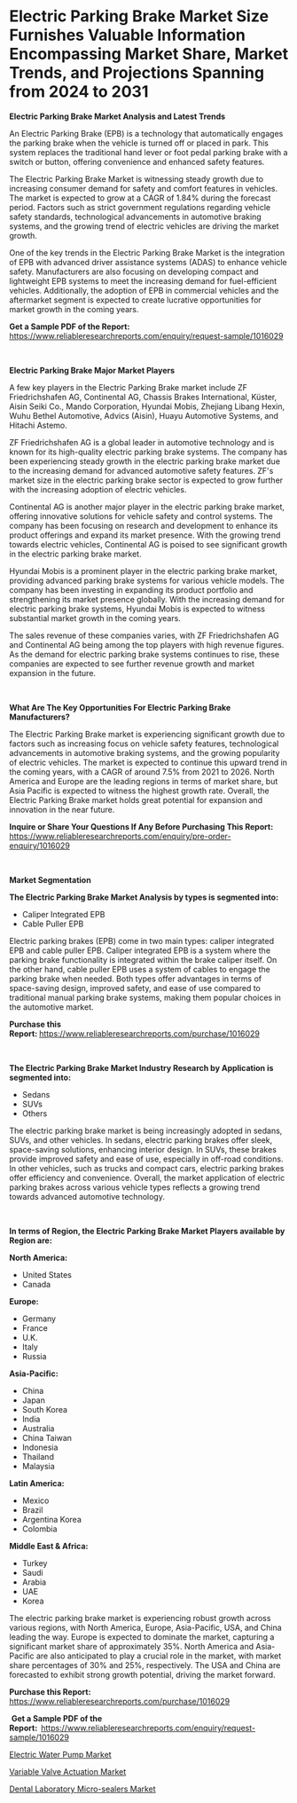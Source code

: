 <p><h1>Electric Parking Brake Market Size Furnishes Valuable Information Encompassing Market Share, Market Trends, and Projections Spanning from 2024 to 2031</h1></p><p><strong>Electric Parking Brake Market Analysis and Latest Trends</strong></p>
<p><p>An Electric Parking Brake (EPB) is a technology that automatically engages the parking brake when the vehicle is turned off or placed in park. This system replaces the traditional hand lever or foot pedal parking brake with a switch or button, offering convenience and enhanced safety features.</p><p>The Electric Parking Brake Market is witnessing steady growth due to increasing consumer demand for safety and comfort features in vehicles. The market is expected to grow at a CAGR of 1.84% during the forecast period. Factors such as strict government regulations regarding vehicle safety standards, technological advancements in automotive braking systems, and the growing trend of electric vehicles are driving the market growth.</p><p>One of the key trends in the Electric Parking Brake Market is the integration of EPB with advanced driver assistance systems (ADAS) to enhance vehicle safety. Manufacturers are also focusing on developing compact and lightweight EPB systems to meet the increasing demand for fuel-efficient vehicles. Additionally, the adoption of EPB in commercial vehicles and the aftermarket segment is expected to create lucrative opportunities for market growth in the coming years.</p></p>
<p><strong>Get a Sample PDF of the Report:&nbsp;</strong> <a href="https://www.reliableresearchreports.com/enquiry/request-sample/1016029">https://www.reliableresearchreports.com/enquiry/request-sample/1016029</a></p>
<p>&nbsp;</p>
<p><strong>Electric Parking Brake Major Market Players</strong></p>
<p><p>A few key players in the Electric Parking Brake market include ZF Friedrichshafen AG, Continental AG, Chassis Brakes International, Küster, Aisin Seiki Co., Mando Corporation, Hyundai Mobis, Zhejiang Libang Hexin, Wuhu Bethel Automotive, Advics (Aisin), Huayu Automotive Systems, and Hitachi Astemo.</p><p>ZF Friedrichshafen AG is a global leader in automotive technology and is known for its high-quality electric parking brake systems. The company has been experiencing steady growth in the electric parking brake market due to the increasing demand for advanced automotive safety features. ZF's market size in the electric parking brake sector is expected to grow further with the increasing adoption of electric vehicles.</p><p>Continental AG is another major player in the electric parking brake market, offering innovative solutions for vehicle safety and control systems. The company has been focusing on research and development to enhance its product offerings and expand its market presence. With the growing trend towards electric vehicles, Continental AG is poised to see significant growth in the electric parking brake market.</p><p>Hyundai Mobis is a prominent player in the electric parking brake market, providing advanced parking brake systems for various vehicle models. The company has been investing in expanding its product portfolio and strengthening its market presence globally. With the increasing demand for electric parking brake systems, Hyundai Mobis is expected to witness substantial market growth in the coming years.</p><p>The sales revenue of these companies varies, with ZF Friedrichshafen AG and Continental AG being among the top players with high revenue figures. As the demand for electric parking brake systems continues to rise, these companies are expected to see further revenue growth and market expansion in the future.</p></p>
<p>&nbsp;</p>
<p><strong>What Are The Key Opportunities For Electric Parking Brake Manufacturers?</strong></p>
<p><p>The Electric Parking Brake market is experiencing significant growth due to factors such as increasing focus on vehicle safety features, technological advancements in automotive braking systems, and the growing popularity of electric vehicles. The market is expected to continue this upward trend in the coming years, with a CAGR of around 7.5% from 2021 to 2026. North America and Europe are the leading regions in terms of market share, but Asia Pacific is expected to witness the highest growth rate. Overall, the Electric Parking Brake market holds great potential for expansion and innovation in the near future.</p></p>
<p><strong>Inquire or Share Your Questions If Any Before Purchasing This Report:</strong> <a href="https://www.reliableresearchreports.com/enquiry/pre-order-enquiry/1016029">https://www.reliableresearchreports.com/enquiry/pre-order-enquiry/1016029</a></p>
<p>&nbsp;</p>
<p><strong>Market Segmentation</strong></p>
<p><strong>The Electric Parking Brake Market Analysis by types is segmented into:</strong></p>
<p><ul><li>Caliper Integrated EPB</li><li>Cable Puller EPB</li></ul></p>
<p><p>Electric parking brakes (EPB) come in two main types: caliper integrated EPB and cable puller EPB. Caliper integrated EPB is a system where the parking brake functionality is integrated within the brake caliper itself. On the other hand, cable puller EPB uses a system of cables to engage the parking brake when needed. Both types offer advantages in terms of space-saving design, improved safety, and ease of use compared to traditional manual parking brake systems, making them popular choices in the automotive market.</p></p>
<p><strong>Purchase this Report:&nbsp;</strong><a href="https://www.reliableresearchreports.com/purchase/1016029">https://www.reliableresearchreports.com/purchase/1016029</a></p>
<p>&nbsp;</p>
<p><strong>The Electric Parking Brake Market Industry Research by Application is segmented into:</strong></p>
<p><ul><li>Sedans</li><li>SUVs</li><li>Others</li></ul></p>
<p><p>The electric parking brake market is being increasingly adopted in sedans, SUVs, and other vehicles. In sedans, electric parking brakes offer sleek, space-saving solutions, enhancing interior design. In SUVs, these brakes provide improved safety and ease of use, especially in off-road conditions. In other vehicles, such as trucks and compact cars, electric parking brakes offer efficiency and convenience. Overall, the market application of electric parking brakes across various vehicle types reflects a growing trend towards advanced automotive technology.</p></p>
<p>&nbsp;</p>
<p><strong>In terms of Region, the Electric Parking Brake Market Players available by Region are:</strong></p>
<p>
    <p> <strong> North America: </strong>
        <ul>
            <li>United States</li>
            <li>Canada</li>
        </ul>
        </p> 
    <p> <strong> Europe: </strong>
        <ul>
            <li>Germany</li>
            <li>France</li>
            <li>U.K.</li>
            <li>Italy</li>
            <li>Russia</li>
        </ul>
        </p> 
    <p> <strong> Asia-Pacific: </strong>
        <ul>
            <li>China</li>
            <li>Japan</li>
            <li>South Korea</li>
            <li>India</li>
            <li>Australia</li>
            <li>China Taiwan</li>
            <li>Indonesia</li>
            <li>Thailand</li>
            <li>Malaysia</li>
        </ul>
        </p> 
    <p> <strong> Latin America: </strong>
        <ul>
            <li>Mexico</li>
            <li>Brazil</li>
            <li>Argentina Korea</li>
            <li>Colombia</li>
        </ul>
        </p> 
    <p> <strong> Middle East & Africa: </strong>
        <ul>
            <li>Turkey</li>
            <li>Saudi</li>
            <li>Arabia</li>
            <li>UAE</li>
            <li>Korea</li>
        </ul>
    </p>
    </p>
<p><p>The electric parking brake market is experiencing robust growth across various regions, with North America, Europe, Asia-Pacific, USA, and China leading the way. Europe is expected to dominate the market, capturing a significant market share of approximately 35%. North America and Asia-Pacific are also anticipated to play a crucial role in the market, with market share percentages of 30% and 25%, respectively. The USA and China are forecasted to exhibit strong growth potential, driving the market forward.</p></p>
<p><strong>Purchase this Report: </strong><a href="https://www.reliableresearchreports.com/purchase/1016029">https://www.reliableresearchreports.com/purchase/1016029</a></p>
<p>&nbsp;<strong>Get a Sample PDF of the Report:&nbsp;&nbsp;</strong><a href="https://www.reliableresearchreports.com/enquiry/request-sample/1016029">https://www.reliableresearchreports.com/enquiry/request-sample/1016029</a></p>
<p><strong></strong></p>
<p><p><a href="https://github.com/peachesmcdowel1/Market-Research-Report-List-1/blob/main/electric-water-pump-market.md">Electric Water Pump Market</a></p><p><a href="https://github.com/redneck06/Market-Research-Report-List-2/blob/main/variable-valve-actuation-market.md">Variable Valve Actuation Market</a></p><p><a href="https://view.publitas.com/reportprime-1/dental-laboratory-micro-sealers-market-size-market-share-and-global-market-analysis-report-2023-2030/">Dental Laboratory Micro-sealers Market</a></p></p>